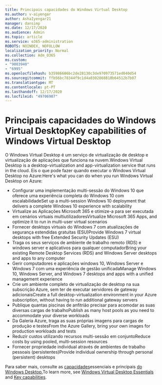 ```yaml
---
title: Principais capacidades do Windows Virtual Desktop
ms.author: v-aiyengar
author: AshaIyengar21
manager: dansimp
ms.date: 12/17/2020
ms.audience: Admin
ms.topic: article
ms.service: o365-administration
ROBOTS: NOINDEX, NOFOLLOW
localization_priority: Normal
ms.collection: Adm_O365
ms.custom:
- "9003940"
- "6995"
ms.openlocfilehash: b35986606bc2de28130c3de970973571ed040d54
ms.sourcegitcommit: ffb56bc78344f9c1d4a0302868818b64512b7b07
ms.translationtype: MT
ms.contentlocale: pt-PT
ms.lasthandoff: 12/17/2020
ms.locfileid: "49706907"
---
```

# <a name="key-capabilities-of-windows-virtual-desktop"></a><span data-ttu-id="98a87-102">Principais capacidades do Windows Virtual Desktop</span><span class="sxs-lookup"><span data-stu-id="98a87-102">Key capabilities of Windows Virtual Desktop</span></span>

<span data-ttu-id="98a87-103">O Windows Virtual Desktop é um serviço de virtualização de desktop e virtualização de aplicações que funciona na nuvem.</span><span class="sxs-lookup"><span data-stu-id="98a87-103">Windows Virtual Desktop is a desktop-virtualization and app-virtualization service that runs in the cloud.</span></span> <span data-ttu-id="98a87-104">Eis o que pode fazer quando executar o Windows Virtual Desktop no Azure:</span><span class="sxs-lookup"><span data-stu-id="98a87-104">Here's what you can do when you run Windows Virtual Desktop on Azure:</span></span>

- <span data-ttu-id="98a87-105">Configurar uma implementação multi-sessão do Windows 10 que oferece uma experiência completa do Windows 10 com escalabilidade</span><span class="sxs-lookup"><span data-stu-id="98a87-105">Set up a multi-session Windows 10 deployment that delivers a complete Windows 10 experience with scalability</span></span>
- <span data-ttu-id="98a87-106">Virtualize as Aplicações Microsoft 365 e otimize-a para ser executada em cenários virtuais multiutilizadores</span><span class="sxs-lookup"><span data-stu-id="98a87-106">Virtualize Microsoft 365 Apps, and optimize it to run in multi-user virtual scenarios</span></span>
- <span data-ttu-id="98a87-107">Fornecer desktops virtuais do Windows 7 com atualizações de segurança estendidas gratuitas (ESU)</span><span class="sxs-lookup"><span data-stu-id="98a87-107">Provide Windows 7 virtual desktops with free Extended Security Updates (ESU)</span></span>
- <span data-ttu-id="98a87-108">Traga os seus serviços de ambiente de trabalho remoto (RDS) e windows server e aplicativos para qualquer computador</span><span class="sxs-lookup"><span data-stu-id="98a87-108">Bring your existing Remote Desktop Services (RDS) and Windows Server desktops and apps to any computer</span></span>
- <span data-ttu-id="98a87-109">Gerir computadores e aplicações windows 10, Windows Server e Windows 7 com uma experiência de gestão unificada</span><span class="sxs-lookup"><span data-stu-id="98a87-109">Manage Windows 10, Windows Server, and Windows 7 desktops and apps with a unified management experience</span></span>
- <span data-ttu-id="98a87-110">Crie um ambiente completo de virtualização de desktop na sua subscrição Azure, sem ter de executar servidores de gateway adicionais</span><span class="sxs-lookup"><span data-stu-id="98a87-110">Create a full desktop-virtualization environment in your Azure subscription, without having to run additional gateway servers</span></span>
- <span data-ttu-id="98a87-111">Publique quantas piscinas de anfitrião precisar para acomodar as suas diversas cargas de trabalho</span><span class="sxs-lookup"><span data-stu-id="98a87-111">Publish as many host pools as you need to accommodate your diverse workloads</span></span>
- <span data-ttu-id="98a87-112">Da Galeria Azure, traga as suas próprias imagens para cargas de produção e testes</span><span class="sxs-lookup"><span data-stu-id="98a87-112">From the Azure Gallery, bring your own images for production workloads and tests</span></span>
- <span data-ttu-id="98a87-113">Reduzir custos utilizando recursos multi-sessão em conjunto</span><span class="sxs-lookup"><span data-stu-id="98a87-113">Reduce costs by using pooled, multi-session resources</span></span>
- <span data-ttu-id="98a87-114">Fornecer propriedade individual através de ambientes de trabalho pessoais (persistentes)</span><span class="sxs-lookup"><span data-stu-id="98a87-114">Provide individual ownership through personal (persistent) desktops</span></span>

<span data-ttu-id="98a87-115">Para saber mais, consulte as [capacidades](https://go.microsoft.com/fwlink/?linkid=2127033)essenciais e principais [do Windows Desktop.](https://go.microsoft.com/fwlink/?linkid=2127033)</span><span class="sxs-lookup"><span data-stu-id="98a87-115">To learn more, see [Windows Virtual Desktop Essentials](https://go.microsoft.com/fwlink/?linkid=2127033) and [Key capabilities](https://go.microsoft.com/fwlink/?linkid=2127033).</span></span>

